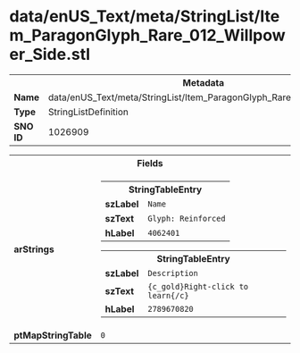 <h1>data/enUS_Text/meta/StringList/Item_ParagonGlyph_Rare_012_Willpower_Side.stl</h1><table><tr><th colspan="100%">Metadata</th></tr><tr><td><b>Name</b></td><td>data/enUS_Text/meta/StringList/Item_ParagonGlyph_Rare_012_Willpower_Side.stl</td></tr><tr><td><b>Type</b></td><td>StringListDefinition</td></tr><tr><td><b>SNO ID</b></td><td>1026909</td></tr></table>

<table><tr><th colspan="100%">Fields</th></tr><tr><td><b>arStrings</b></td><td><table><tr><th colspan="100%">StringTableEntry</th></tr><tr><td><b>szLabel</b></td><td><code>Name</code></td></tr><tr><td><b>szText</b></td><td><code>Glyph: Reinforced</code></td></tr><tr><td><b>hLabel</b></td><td><code>4062401</code></td></tr></table>


<table><tr><th colspan="100%">StringTableEntry</th></tr><tr><td><b>szLabel</b></td><td><code>Description</code></td></tr><tr><td><b>szText</b></td><td><code>{c_gold}Right-click to learn{/c}</code></td></tr><tr><td><b>hLabel</b></td><td><code>2789670820</code></td></tr></table>


</td></tr><tr><td><b>ptMapStringTable</b></td><td><code>0</code></td></tr></table>

